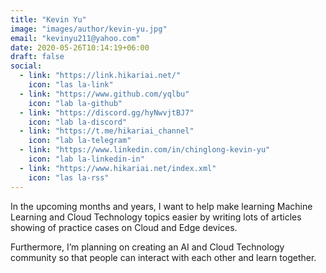 ```yaml
---
title: "Kevin Yu"
image: "images/author/kevin-yu.jpg"
email: "kevinyu211@yahoo.com"
date: 2020-05-26T10:14:19+06:00
draft: false
social:
  - link: "https://link.hikariai.net/"
    icon: "las la-link"
  - link: "https://www.github.com/yqlbu"
    icon: "lab la-github"
  - link: "https://discord.gg/hyNwvjtBJ7"
    icon: "lab la-discord"
  - link: "https://t.me/hikariai_channel"
    icon: "lab la-telegram"
  - link: "https://www.linkedin.com/in/chinglong-kevin-yu"
    icon: "lab la-linkedin-in"
  - link: "https://www.hikariai.net/index.xml"
    icon: "las la-rss"
---
```


In the upcoming months and years, I want to help make learning Machine Learning and Cloud Technology topics easier by writing lots of articles showing of practice cases on Cloud and Edge devices.

Furthermore, I’m planning on creating an AI and Cloud Technology community so that people can interact with each other and learn together.
